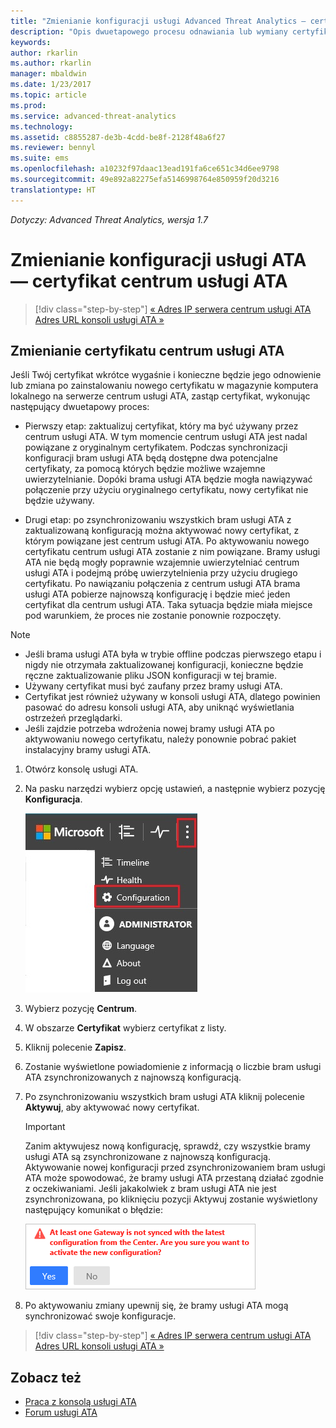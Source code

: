 ```yaml
---
title: "Zmienianie konfiguracji usługi Advanced Threat Analytics — certyfikat centrum usługi |Dokumentacja firmy Microsoft"
description: "Opis dwuetapowego procesu odnawiania lub wymiany certyfikatu w magazynie komputera lokalnego na serwerze centrum usługi ATA."
keywords: 
author: rkarlin
ms.author: rkarlin
manager: mbaldwin
ms.date: 1/23/2017
ms.topic: article
ms.prod: 
ms.service: advanced-threat-analytics
ms.technology: 
ms.assetid: c8855287-de3b-4cdd-be8f-2128f48a6f27
ms.reviewer: bennyl
ms.suite: ems
ms.openlocfilehash: a10232f97daac13ead191fa6ce651c34d6ee9798
ms.sourcegitcommit: 49e892a82275efa5146998764e850959f20d3216
translationtype: HT
---
```

*Dotyczy: Advanced Threat Analytics, wersja 1.7*



# <a name="change-ata-configuration---ata-center-certificate"></a>Zmienianie konfiguracji usługi ATA — certyfikat centrum usługi ATA

>[!div class="step-by-step"]
[« Adres IP serwera centrum usługi ATA](modifying-ata-config-centerip.md)
[Adres URL konsoli usługi ATA »](modifying-ata-config-consoleurl.md)

## <a name="change-the-ata-center-certificate"></a>Zmienianie certyfikatu centrum usługi ATA
Jeśli Twój certyfikat wkrótce wygaśnie i konieczne będzie jego odnowienie lub zmiana po zainstalowaniu nowego certyfikatu w magazynie komputera lokalnego na serwerze centrum usługi ATA, zastąp certyfikat, wykonując następujący dwuetapowy proces:

-   Pierwszy etap: zaktualizuj certyfikat, który ma być używany przez centrum usługi ATA. W tym momencie centrum usługi ATA jest nadal powiązane z oryginalnym certyfikatem. Podczas synchronizacji konfiguracji bram usługi ATA będą dostępne dwa potencjalne certyfikaty, za pomocą których będzie możliwe wzajemne uwierzytelnianie. Dopóki brama usługi ATA będzie mogła nawiązywać połączenie przy użyciu oryginalnego certyfikatu, nowy certyfikat nie będzie używany.

-   Drugi etap: po zsynchronizowaniu wszystkich bram usługi ATA z zaktualizowaną konfiguracją można aktywować nowy certyfikat, z którym powiązane jest centrum usługi ATA. Po aktywowaniu nowego certyfikatu centrum usługi ATA zostanie z nim powiązane. Bramy usługi ATA nie będą mogły poprawnie wzajemnie uwierzytelniać centrum usługi ATA i podejmą próbę uwierzytelnienia przy użyciu drugiego certyfikatu. Po nawiązaniu połączenia z centrum usługi ATA brama usługi ATA pobierze najnowszą konfigurację i będzie mieć jeden certyfikat dla centrum usługi ATA. Taka sytuacja będzie miała miejsce pod warunkiem, że proces nie zostanie ponownie rozpoczęty.

> [!NOTE]
> -   Jeśli brama usługi ATA była w trybie offline podczas pierwszego etapu i nigdy nie otrzymała zaktualizowanej konfiguracji, konieczne będzie ręczne zaktualizowanie pliku JSON konfiguracji w tej bramie.
> -   Używany certyfikat musi być zaufany przez bramy usługi ATA.
> -   Certyfikat jest również używany w konsoli usługi ATA, dlatego powinien pasować do adresu konsoli usługi ATA, aby uniknąć wyświetlania ostrzeżeń przeglądarki.
> -   Jeśli zajdzie potrzeba wdrożenia nowej bramy usługi ATA po aktywowaniu nowego certyfikatu, należy ponownie pobrać pakiet instalacyjny bramy usługi ATA.

1.  Otwórz konsolę usługi ATA.

2.  Na pasku narzędzi wybierz opcję ustawień, a następnie wybierz pozycję **Konfiguracja**.

    ![Ikona ustawień konfiguracji usługi ATA](media/ATA-config-icon.JPG)

3.  Wybierz pozycję **Centrum**.

4.  W obszarze **Certyfikat** wybierz certyfikat z listy.

5.  Kliknij polecenie **Zapisz**.

6.  Zostanie wyświetlone powiadomienie z informacją o liczbie bram usługi ATA zsynchronizowanych z najnowszą konfiguracją.

7.  Po zsynchronizowaniu wszystkich bram usługi ATA kliknij polecenie **Aktywuj**, aby aktywować nowy certyfikat.
    >[!IMPORTANT]
    >Zanim aktywujesz nową konfigurację, sprawdź, czy wszystkie bramy usługi ATA są zsynchronizowane z najnowszą konfiguracją. Aktywowanie nowej konfiguracji przed zsynchronizowaniem bram usługi ATA może spowodować, że bramy usługi ATA przestaną działać zgodnie z oczekiwaniami. Jeśli jakakolwiek z bram usługi ATA nie jest zsynchronizowana, po kliknięciu pozycji Aktywuj zostanie wyświetlony następujący komunikat o błędzie:
    >
    >    ![Błąd synchronizacji bramy usługi ATA](media/ataGW-not-synced.png)

8.  Po aktywowaniu zmiany upewnij się, że bramy usługi ATA mogą synchronizować swoje konfiguracje.

>[!div class="step-by-step"]
[« Adres IP serwera centrum usługi ATA](modifying-ata-config-centerip.md)
[Adres URL konsoli usługi ATA »](modifying-ata-config-consoleurl.md)

## <a name="see-also"></a>Zobacz też
- [Praca z konsolą usługi ATA](working-with-ata-console.md)
- [Forum usługi ATA](https://aka.ms/ata-forum)
